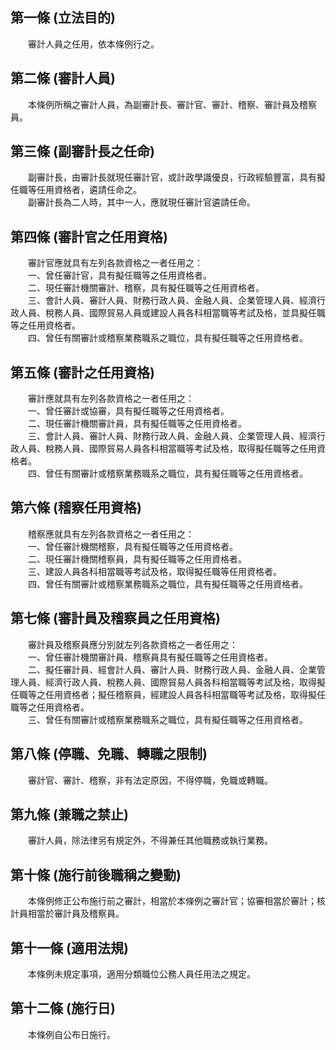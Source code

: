 第一條 (立法目的)
-----------------
　　審計人員之任用，依本條例行之。  


第二條 (審計人員)
-----------------
　　本條例所稱之審計人員，為副審計長、審計官、審計、稽察、審計員及稽察員。  


第三條 (副審計長之任命)
-----------------------
　　副審計長，由審計長就現任審計官，或計政學識優良，行政經驗豐富，具有擬任職等任用資格者，遴請任命之。  
　　副審計長為二人時，其中一人，應就現任審計官遴請任命。  


第四條 (審計官之任用資格)
-------------------------
　　審計官應就具有左列各款資格之一者任用之：  
　　一、曾任審計官，具有擬任職等之任用資格者。  
　　二、現任審計機關審計、稽察，具有擬任職等之任用資格者。  
　　三、會計人員、審計人員、財務行政人員、金融人員、企業管理人員、經濟行政人員、稅務人員、國際貿易人員或建設人員各科相當職等考試及格，並具擬任職等之任用資格者。  
　　四、曾任有關審計或稽察業務職系之職位，具有擬任職等之任用資格者。  


第五條 (審計之任用資格)
-----------------------
　　審計應就具有左列各款資格之一者任用之：  
　　一、曾任審計或協審，具有擬任職等之任用資格者。  
　　二、現任審計機關審計員，具有擬任職等之任用資格者。  
　　三、會計人員、審計人員、財務行政人員、金融人員、企業管理人員、經濟行政人員、稅務人員、國際貿易人員各科相當職等考試及格，取得擬任職等之任用資格者。  
　　四、曾任有關審計或稽察業務職系之職位，具有擬任職等之任用資格者。  


第六條 (稽察任用資格)
---------------------
　　稽察應就具有左列各款資格之一者任用之：  
　　一、曾任審計機關稽察，具有擬任職等之任用資格者。  
　　二、現任審計機關稽察員，具有擬任職等之任用資格者。  
　　三、建設人員各科相當職等考試及格，取得擬任職等任用資格者。  
　　四、曾任有關審計或稽察業務職系之職位，具有擬任職等之任用資格者。  


第七條 (審計員及稽察員之任用資格)
---------------------------------
　　審計員及稽察員應分別就左列各款資格之一者任用之：  
　　一、曾任審計機關審計員、稽察員具有擬任職等之任用資格者。  
　　二、擬任審計員、經會計人員、審計人員、財務行政人員、金融人員、企業管理人員、經濟行政人員、稅務人員、國際貿易人員各科相當職等考試及格，取得擬任職等之任用資格者；擬任稽察員，經建設人員各科相當職等考試及格，取得擬任職等之任用資格者。  
　　三、曾任有關審計或稽察業務職系之職位，具有擬任職等之任用資格者。  


第八條 (停職、免職、轉職之限制)
-------------------------------
　　審計官、審計、稽察，非有法定原因，不得停職，免職或轉職。  


第九條 (兼職之禁止)
-------------------
　　審計人員，除法律另有規定外，不得兼任其他職務或執行業務。  


第十條 (施行前後職稱之變動)
---------------------------
　　本條例修正公布施行前之審計，相當於本條例之審計官；協審相當於審計；核計員相當於審計員及稽察員。  


第十一條 (適用法規)
-------------------
　　本條例未規定事項，適用分類職位公務人員任用法之規定。  


第十二條 (施行日)
-----------------
　　本條例自公布日施行。